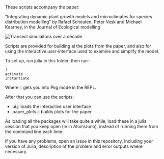 These scripts accompany the paper:

"Integrating dynamic plant growth models and microclimates for species
distribution modelling" by Rafael Schouten, Peter Vesk and Michael Kearney, in the
Journal of Ecological modelling.

![Transect simulaitons over a decade](https://media.githubusercontent.com/media/rafaqz/DEBScripts/master/plots/all.png)

Scripts are provided for building al the plots from the paper, and also for
using the interactive user-interface used to examine and simplify the model.


To set up, run julia in this folder, then run:

```julia-repl
]
activate .
instantiate
```

Where `]` gets you into Pkg mode in the REPL. 

After that you can use the scripts:

- ui.jl loads the interactive user interface
- paper_plots.jl builds plots for the paper

As loading all the packages will take quite a while, load these in a julia
session that you keep open (ie in Atom/Juno), instead of running them from the
command line each time.


If you have any problems, open an issue in this repository, including your
version of Julia, description of the problem and error outputs where necessary.
